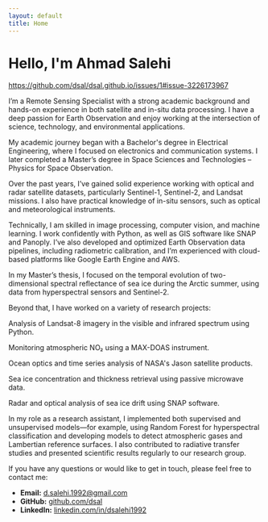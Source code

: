 ```yaml
---
layout: default
title: Home
---
```

# Hello, I'm **Ahmad Salehi**
https://github.com/dsal/dsal.github.io/issues/1#issue-3226173967

I’m a Remote Sensing Specialist with a strong academic background and hands-on experience in both satellite and in-situ data processing. I have a deep passion for Earth Observation and enjoy working at the intersection of science, technology, and environmental applications.

My academic journey began with a Bachelor's degree in Electrical Engineering, where I focused on electronics and communication systems. I later completed a Master’s degree in Space Sciences and Technologies – Physics for Space Observation.

Over the past years, I’ve gained solid experience working with optical and radar satellite datasets, particularly Sentinel-1, Sentinel-2, and Landsat missions. I also have practical knowledge of in-situ sensors, such as optical and meteorological instruments.

Technically, I am skilled in image processing, computer vision, and machine learning. I work confidently with Python, as well as GIS software like SNAP and Panoply. I’ve also developed and optimized Earth Observation data pipelines, including radiometric calibration, and I’m experienced with cloud-based platforms like Google Earth Engine and AWS.

In my Master’s thesis, I focused on the temporal evolution of two-dimensional spectral reflectance of sea ice during the Arctic summer, using data from hyperspectral sensors and Sentinel-2.

Beyond that, I have worked on a variety of research projects:

Analysis of Landsat-8 imagery in the visible and infrared spectrum using Python.

Monitoring atmospheric NO₂ using a MAX-DOAS instrument.

Ocean optics and time series analysis of NASA's Jason satellite products.

Sea ice concentration and thickness retrieval using passive microwave data.

Radar and optical analysis of sea ice drift using SNAP software.

In my role as a research assistant, I implemented both supervised and unsupervised models—for example, using Random Forest for hyperspectral classification and developing models to detect atmospheric gases and Lambertian reference surfaces. I also contributed to radiative transfer studies and presented scientific results regularly to our research group.

If you have any questions or would like to get in touch, please feel free to contact me:
- **Email:** [d.salehi.1992@gmail.com](mailto:d.salehi.1992@gmail.com)
- **GitHub:** [github.com/dsal](https://github.com/dsal)
- **LinkedIn:** [linkedin.com/in/dsalehi1992](https://www.linkedin.com/in/dsalehi1992/)
